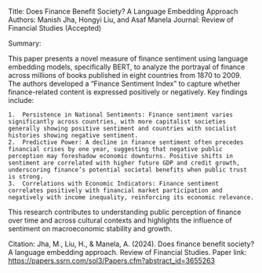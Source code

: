 Title: Does Finance Benefit Society? A Language Embedding Approach
Authors: Manish Jha, Hongyi Liu, and Asaf Manela
Journal: Review of Financial Studies (Accepted)

Summary:

This paper presents a novel measure of finance sentiment using language embedding models, specifically BERT, to analyze the portrayal of finance across millions of books published in eight countries from 1870 to 2009. The authors developed a “Finance Sentiment Index” to capture whether finance-related content is expressed positively or negatively. Key findings include:

	1.	Persistence in National Sentiments: Finance sentiment varies significantly across countries, with more capitalist societies generally showing positive sentiment and countries with socialist histories showing negative sentiment.
	2.	Predictive Power: A decline in finance sentiment often precedes financial crises by one year, suggesting that negative public perception may foreshadow economic downturns. Positive shifts in sentiment are correlated with higher future GDP and credit growth, underscoring finance’s potential societal benefits when public trust is strong.
	3.	Correlations with Economic Indicators: Finance sentiment correlates positively with financial market participation and negatively with income inequality, reinforcing its economic relevance.

This research contributes to understanding public perception of finance over time and across cultural contexts and highlights the influence of sentiment on macroeconomic stability and growth.

Citation:
Jha, M., Liu, H., & Manela, A. (2024). Does finance benefit society? A language embedding approach. Review of Financial Studies.
Paper link: https://papers.ssrn.com/sol3/Papers.cfm?abstract_id=3655263
